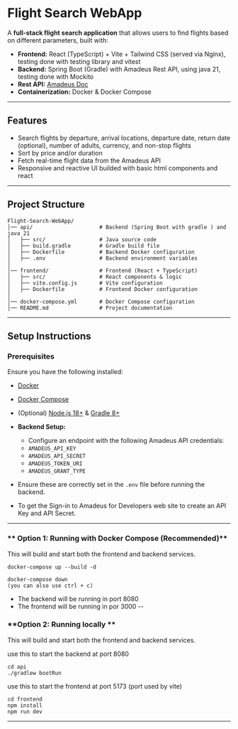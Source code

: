 #  Flight Search WebApp

A **full-stack flight search application** that allows users to find flights based on different parameters, built with:
- **Frontend:** React (TypeScript) + Vite + Tailwind CSS (served via Nginx), testing done with testing library and vitest
- **Backend:** Spring Boot (Gradle) with Amadeus Rest API, using java 21, testing done with Mockito
- **Rest API:** [Amadeus Doc](https://developers.amadeus.com/self-service/apis-docs/guides/developer-guides/quick-start/#video-tutorial)
- **Containerization:** Docker & Docker Compose

---

## Features
- Search flights by departure, arrival locations, departure date, return date (optional), number of adults, currency, and non-stop flights
- Sort by price and/or duration
- Fetch real-time flight data from the Amadeus API
- Responsive and reactive UI builded with basic html components and react

---

## Project Structure
```
Flight-Search-WebApp/
│── api/                     # Backend (Spring Boot with gradle ) and java 21
│   ├── src/                 # Java source code
│   ├── build.gradle         # Gradle build file
│   ├── Dockerfile           # Backend Docker configuration
│   ├── .env                 # Backend environment variables
│
│── frontend/                # Frontend (React + TypeScript)
│   ├── src/                 # React components & logic
│   ├── vite.config.js       # Vite configuration
│   ├── Dockerfile           # Frontend Docker configuration
│
│── docker-compose.yml       # Docker Compose configuration
│── README.md                # Project documentation
```

---

## Setup Instructions

### **Prerequisites**
Ensure you have the following installed:
- [Docker](https://www.docker.com/)
- [Docker Compose](https://docs.docker.com/compose/)
- (Optional) [Node.js 18+](https://nodejs.org/) & [Gradle 8+](https://gradle.org/)

- **Backend Setup:**  
  - Configure an endpoint with the following Amadeus API credentials:  
   - `AMADEUS_API_KEY`  
   - `AMADEUS_API_SECRET`  
   - `AMADEUS_TOKEN_URI`  
   - `AMADEUS_GRANT_TYPE`
 - Ensure these are correctly set in the `.env` file before running the backend.
 - To get the Sign-in to Amadeus for Developers web site to create an API Key and API Secret.

---

### ** Option 1: Running with Docker Compose (Recommended)**
This will build and start both the frontend and backend services.

```command to build the docker compose and get it up running
docker-compose up --build -d
```
```command to bring it down
docker-compose down
(you can also use ctrl + c)
```
 - The backend will be running in port 8080
 - The frontend will be running in por 3000
--
### **Option 2: Running locally **
This will build and start both the frontend and backend services.

use this to start the backend at port 8080
``` 
cd api
./gradlew bootRun
```
use this to start the frontend at port 5173 (port used by vite)
```
cd frontend
npm install
npm run dev
```
---





